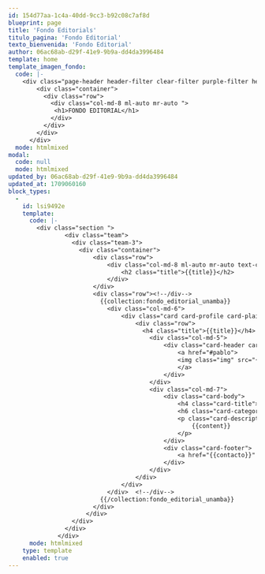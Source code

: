 ```yaml
---
id: 154d77aa-1c4a-40dd-9cc3-b92c08c7af8d
blueprint: page
title: 'Fondo Editorials'
titulo_pagina: 'Fondo Editorial'
texto_bienvenida: 'Fondo Editorial'
author: 06ac68ab-d29f-41e9-9b9a-dd4da3996484
template: home
template_imagen_fondo:
  code: |-
    <div class="page-header header-filter clear-filter purple-filter header-small" data-parallax="true" style="background-image: url('./assets/a_home_otros/dondo_editorial_pluma.jpg');">
        <div class="container">
          <div class="row">
            <div class="col-md-8 ml-auto mr-auto ">
             <h1>FONDO EDITORIAL</h1>
            </div>
          </div>
        </div>
      </div>
  mode: htmlmixed
modal:
  code: null
  mode: htmlmixed
updated_by: 06ac68ab-d29f-41e9-9b9a-dd4da3996484
updated_at: 1709060160
block_types:
  -
    id: lsi9492e
    template:
      code: |-
        <div class="section ">
                <div class="team">
                  <div class="team-3">
                    <div class="container">
                        <div class="row">
                            <div class="col-md-8 ml-auto mr-auto text-center">
                                <h2 class="title">{{title}}</h2>
                            </div>
                        </div>
                        <div class="row"><!--/div-->
        				  {{collection:fondo_editorial_unamba}}
                            <div class="col-md-6">
                                <div class="card card-profile card-plain">
                                    <div class="row">
        							  <h4 class="title">{{title}}</h4>
                                        <div class="col-md-5">
                                            <div class="card-header card-header-image">
                                                <a href="#pablo">
                                                <img class="img" src="{{caratula_libro}}" />
                                                </a>
                                            </div>
                                        </div>
                                        <div class="col-md-7">
                                            <div class="card-body">
                                                <h4 class="card-title">Autor</h4>
                                                <h6 class="card-category text-muted">{{autor_libro}}</h6>
                                                <p class="card-description">
                                                    {{content}}
                                                </p>
                                            </div>
                                            <div class="card-footer">
                                                <a href="{{contacto}}" class="btn btn-just-icon btn-dribbble btn-round"><i class="fa fa-dribbble"></i></a>
                                            </div>
                                        </div>
                                    </div>
                                </div>
                            </div>  <!--/div-->
        				  {{/collection:fondo_editorial_unamba}}
                        </div>
                      </div>
                  </div> 
                </div>
              </div>
      mode: htmlmixed
    type: template
    enabled: true
---
```

